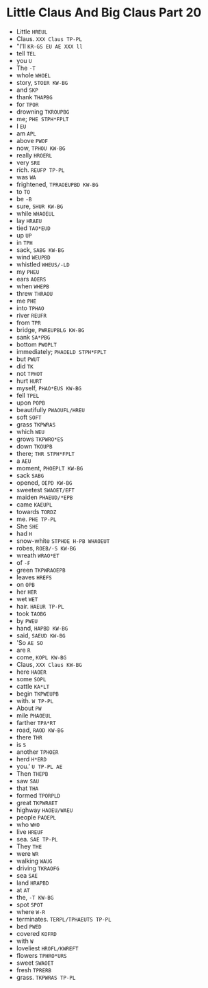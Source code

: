 # Little Claus And Big Claus Part 20

* Little `HREUL`
* Claus. `XXX Claus TP-PL`
* "I'll `KR-GS EU AE XXX ll`
* tell `TEL`
* you `U`
* The `-T`
* whole `WHOEL`
* story, `STOER KW-BG`
* and `SKP`
* thank `THAPBG`
* for `TPOR`
* drowning `TKROUPBG`
* me; `PHE STPH*FPLT`
* I `EU`
* am `APL`
* above `PWOF`
* now, `TPHOU KW-BG`
* really `HROERL`
* very `SRE`
* rich. `REUFP TP-PL`
* was `WA`
* frightened, `TPRAOEUPBD KW-BG`
* to `TO`
* be `-B`
* sure, `SHUR KW-BG`
* while `WHAOEUL`
* lay `HRAEU`
* tied `TAO*EUD`
* up `UP`
* in `TPH`
* sack, `SABG KW-BG`
* wind `WEUPBD`
* whistled `WHEUS/-LD`
* my `PHEU`
* ears `AOERS`
* when `WHEPB`
* threw `THRAOU`
* me `PHE`
* into `TPHAO`
* river `REUFR`
* from `TPR`
* bridge, `PWREUPBLG KW-BG`
* sank `SA*PBG`
* bottom `PWOPLT`
* immediately; `PHAOELD STPH*FPLT`
* but `PWUT`
* did `TK`
* not `TPHOT`
* hurt `HURT`
* myself, `PHAO*EUS KW-BG`
* fell `TPEL`
* upon `POPB`
* beautifully `PWAOUFL/HREU`
* soft `SOFT`
* grass `TKPWRAS`
* which `WEU`
* grows `TKPWRO*ES`
* down `TKOUPB`
* there; `THR STPH*FPLT`
* a `AEU`
* moment, `PHOEPLT KW-BG`
* sack `SABG`
* opened, `OEPD KW-BG`
* sweetest `SWAOET/EFT`
* maiden `PHAEUD/*EPB`
* came `KAEUPL`
* towards `TORDZ`
* me. `PHE TP-PL`
* She `SHE`
* had `H`
* snow-white `STPHOE H-PB WHAOEUT`
* robes, `ROEB/-S KW-BG`
* wreath `WRAO*ET`
* of `-F`
* green `TKPWRAOEPB`
* leaves `HREFS`
* on `OPB`
* her `HER`
* wet `WET`
* hair. `HAEUR TP-PL`
* took `TAOBG`
* by `PWEU`
* hand, `HAPBD KW-BG`
* said, `SAEUD KW-BG`
* 'So `AE SO`
* are `R`
* come, `KOPL KW-BG`
* Claus, `XXX Claus KW-BG`
* here `HAOER`
* some `SOPL`
* cattle `KA*LT`
* begin `TKPWEUPB`
* with. `W TP-PL`
* About `PW`
* mile `PHAOEUL`
* farther `TPA*RT`
* road, `RAOD KW-BG`
* there `THR`
* is `S`
* another `TPHOER`
* herd `H*ERD`
* you.' `U TP-PL AE`
* Then `THEPB`
* saw `SAU`
* that `THA`
* formed `TPORPLD`
* great `TKPWRAET`
* highway `HAOEU/WAEU`
* people `PAOEPL`
* who `WHO`
* live `HREUF`
* sea. `SAE TP-PL`
* They `THE`
* were `WR`
* walking `WAUG`
* driving `TKRAOFG`
* sea `SAE`
* land `HRAPBD`
* at `AT`
* the, `-T KW-BG`
* spot `SPOT`
* where `W-R`
* terminates. `TERPL/TPHAEUTS TP-PL`
* bed `PWED`
* covered `KOFRD`
* with `W`
* loveliest `HROFL/KWREFT`
* flowers `TPHRO*URS`
* sweet `SWAOET`
* fresh `TPRERB`
* grass. `TKPWRAS TP-PL`
